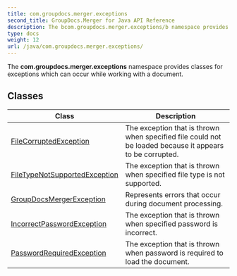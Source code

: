 ```yaml
---
title: com.groupdocs.merger.exceptions
second_title: GroupDocs.Merger for Java API Reference
description: The bcom.groupdocs.merger.exceptions/b namespace provides classes for exceptions which can occur while working with a document.
type: docs
weight: 12
url: /java/com.groupdocs.merger.exceptions/
---
```


The **com.groupdocs.merger.exceptions** namespace provides classes for exceptions which can occur while working with a document.


## Classes

| Class | Description |
| --- | --- |
| [FileCorruptedException](../com.groupdocs.merger.exceptions/filecorruptedexception) | The exception that is thrown when specified file could not be loaded because it appears to be corrupted. |
| [FileTypeNotSupportedException](../com.groupdocs.merger.exceptions/filetypenotsupportedexception) | The exception that is thrown when specified file type is not supported. |
| [GroupDocsMergerException](../com.groupdocs.merger.exceptions/groupdocsmergerexception) | Represents errors that occur during document processing. |
| [IncorrectPasswordException](../com.groupdocs.merger.exceptions/incorrectpasswordexception) | The exception that is thrown when specified password is incorrect. |
| [PasswordRequiredException](../com.groupdocs.merger.exceptions/passwordrequiredexception) | The exception that is thrown when password is required to load the document. |
